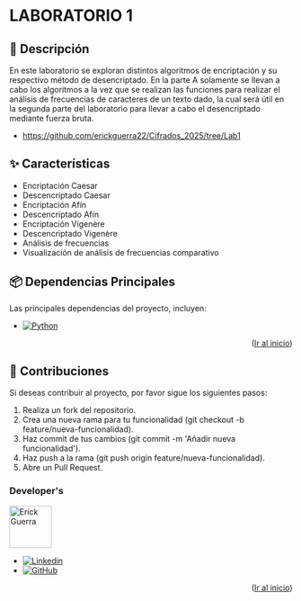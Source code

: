 <!--
PROJECT NAME
-->

# LABORATORIO 1
<a id="readme-top"></a>

<!--
PROJECT DESCRIPTION
-->
## 📜 Descripción

En este laboratorio se exploran distintos algoritmos de encriptación y su respectivo método de desencriptado. En la parte A solamente se llevan a cabo los algoritmos a la vez que se realizan las funciones para realizar el análisis de frecuencias de caracteres de un texto dado, la cual será útil en la segunda parte del laboratorio para llevar a cabo el desencriptado mediante fuerza bruta.

* https://github.com/erickguerra22/Cifrados_2025/tree/Lab1

## ✨ Características
- Encriptación Caesar
- Descencriptado Caesar
- Encriptación Afín
- Descencriptado Afín
- Encriptación Vigenère
- Descencriptado Vigenère
- Análisis de frecuencias
- Visualización de análisis de frecuencias comparativo

## 📦 Dependencias Principales

Las principales dependencias del proyecto, incluyen:
* [![Python][Python]][Python-url]

<p align="right">(<a href="#readme-top">Ir al inicio</a>)</p>

## 👥 Contribuciones
Si deseas contribuir al proyecto, por favor sigue los siguientes pasos:
1. Realiza un fork del repositorio.
2.	Crea una nueva rama para tu funcionalidad (git checkout -b feature/nueva-funcionalidad).
3.	Haz commit de tus cambios (git commit -m 'Añadir nueva funcionalidad').
4.	Haz push a la rama (git push origin feature/nueva-funcionalidad).
5.	Abre un Pull Request.

### Developer's

<a href="https://github.com/erickguerra22">
  <img width='75' src="https://avatars.githubusercontent.com/u/16949087?v=4" alt="Erick Guerra" />
</a>

* [![Linkedin][Linkedin]][Linkedin-erick]
* [![GitHub][GitHub]][GitHub-erick]

<p align="right">(<a href="#readme-top">Ir al inicio</a>)</p>



<!-- MARKDOWN LINKS & IMAGES -->
[Python]: https://img.shields.io/badge/Python-3776AB?style=flat&logo=python&logoColor=white
[Python-url]: https://www.python.org/
[Linkedin-erick]: https://www.linkedin.com/in/erick-guerra-02a80b204/
[Linkedin]: https://img.shields.io/badge/-LinkedIn-black.svg?style=for-the-badge&logo=linkedin&colorB=555
[Github-erick]: https://github.com/erickguerra22
[GitHub]: https://img.shields.io/badge/github-%23121011.svg?style=for-the-badge&logo=github&logoColor=white